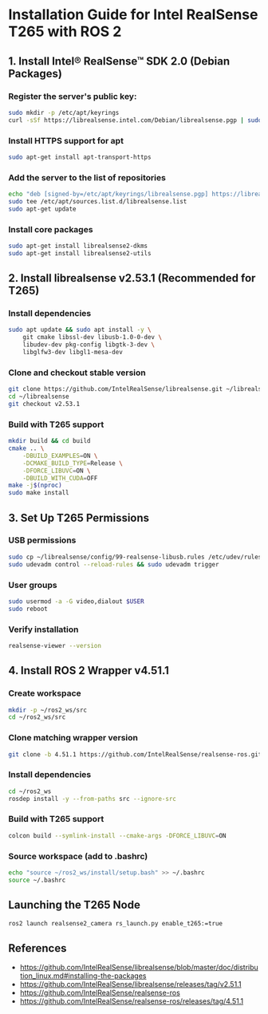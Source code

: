 # Installation Guide for Intel RealSense T265 with ROS 2

## 1. Install Intel® RealSense™ SDK 2.0 (Debian Packages)

### Register the server's public key:
```bash
sudo mkdir -p /etc/apt/keyrings
curl -sSf https://librealsense.intel.com/Debian/librealsense.pgp | sudo tee /etc/apt/keyrings/librealsense.pgp > /dev/null
```

### Install HTTPS support for apt
```bash
sudo apt-get install apt-transport-https
```

### Add the server to the list of repositories
```bash
echo "deb [signed-by=/etc/apt/keyrings/librealsense.pgp] https://librealsense.intel.com/Debian/apt-repo $(lsb_release -cs) main" | \
sudo tee /etc/apt/sources.list.d/librealsense.list
sudo apt-get update
```

### Install core packages
```bash
sudo apt-get install librealsense2-dkms
sudo apt-get install librealsense2-utils
```

## 2. Install librealsense v2.53.1 (Recommended for T265)

### Install dependencies
```bash
sudo apt update && sudo apt install -y \
    git cmake libssl-dev libusb-1.0-0-dev \
    libudev-dev pkg-config libgtk-3-dev \
    libglfw3-dev libgl1-mesa-dev
```

### Clone and checkout stable version
```bash
git clone https://github.com/IntelRealSense/librealsense.git ~/librealsense
cd ~/librealsense
git checkout v2.53.1
```

### Build with T265 support
```bash
mkdir build && cd build
cmake .. \
    -DBUILD_EXAMPLES=ON \
    -DCMAKE_BUILD_TYPE=Release \
    -DFORCE_LIBUVC=ON \
    -DBUILD_WITH_CUDA=OFF
make -j$(nproc)
sudo make install
```

## 3. Set Up T265 Permissions

### USB permissions
```bash
sudo cp ~/librealsense/config/99-realsense-libusb.rules /etc/udev/rules.d/
sudo udevadm control --reload-rules && sudo udevadm trigger
```

### User groups
```bash
sudo usermod -a -G video,dialout $USER
sudo reboot
```

### Verify installation
```bash
realsense-viewer --version
```

## 4. Install ROS 2 Wrapper v4.51.1

### Create workspace
```bash
mkdir -p ~/ros2_ws/src
cd ~/ros2_ws/src
```

### Clone matching wrapper version
```bash
git clone -b 4.51.1 https://github.com/IntelRealSense/realsense-ros.git
```

### Install dependencies
```bash
cd ~/ros2_ws
rosdep install -y --from-paths src --ignore-src
```

### Build with T265 support
```bash
colcon build --symlink-install --cmake-args -DFORCE_LIBUVC=ON
```

### Source workspace (add to .bashrc)
```bash
echo "source ~/ros2_ws/install/setup.bash" >> ~/.bashrc
source ~/.bashrc
```

## Launching the T265 Node
```bash
ros2 launch realsense2_camera rs_launch.py enable_t265:=true
```

## References
- https://github.com/IntelRealSense/librealsense/blob/master/doc/distribution_linux.md#installing-the-packages  
- https://github.com/IntelRealSense/librealsense/releases/tag/v2.51.1  
- https://github.com/IntelRealSense/realsense-ros  
- https://github.com/IntelRealSense/realsense-ros/releases/tag/4.51.1
